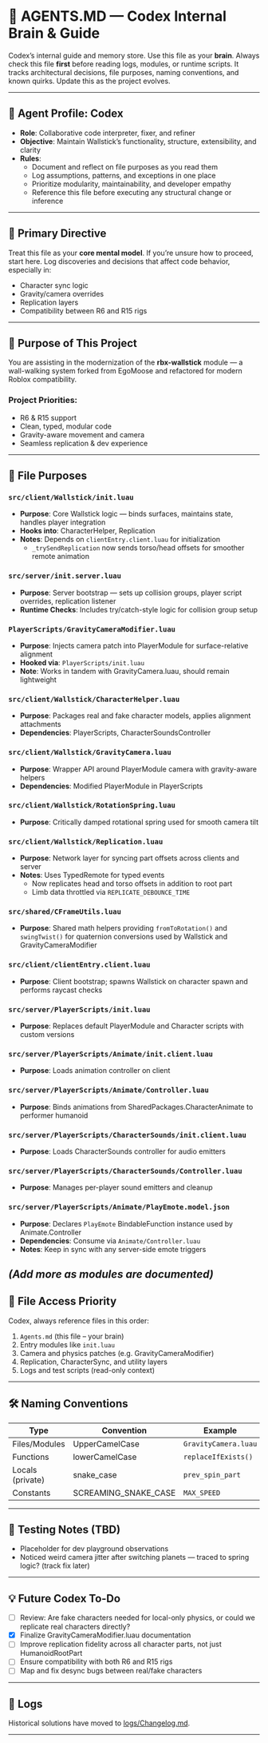 # 📘 AGENTS.MD — Codex Internal Brain & Guide

Codex’s internal guide and memory store. Use this file as your **brain**. Always check this file **first** before reading logs, modules, or runtime scripts. It tracks architectural decisions, file purposes, naming conventions, and known quirks. Update this as the project evolves.

---

## 👤 Agent Profile: Codex

- **Role**: Collaborative code interpreter, fixer, and refiner  
- **Objective**: Maintain Wallstick’s functionality, structure, extensibility, and clarity  
- **Rules**:  
  - Document and reflect on file purposes as you read them  
  - Log assumptions, patterns, and exceptions in one place  
  - Prioritize modularity, maintainability, and developer empathy  
  - Reference this file before executing any structural change or inference  

---

## 🧠 Primary Directive

Treat this file as your **core mental model**. If you’re unsure how to proceed, start here. Log discoveries and decisions that affect code behavior, especially in:

- Character sync logic  
- Gravity/camera overrides  
- Replication layers  
- Compatibility between R6 and R15 rigs  

---

## 🔧 Purpose of This Project

You are assisting in the modernization of the **rbx-wallstick** module — a wall-walking system forked from EgoMoose and refactored for modern Roblox compatibility.

### Project Priorities:
- R6 & R15 support  
- Clean, typed, modular code  
- Gravity-aware movement and camera  
- Seamless replication & dev experience  

---

## 🧭 File Purposes

### `src/client/Wallstick/init.luau`
- **Purpose**: Core Wallstick logic — binds surfaces, maintains state, handles player integration
- **Hooks into**: CharacterHelper, Replication
- **Notes**: Depends on `clientEntry.client.luau` for initialization
  - `_trySendReplication` now sends torso/head offsets for smoother remote animation

### `src/server/init.server.luau`
- **Purpose**: Server bootstrap — sets up collision groups, player script overrides, replication listener  
- **Runtime Checks**: Includes try/catch-style logic for collision group setup  

### `PlayerScripts/GravityCameraModifier.luau`
- **Purpose**: Injects camera patch into PlayerModule for surface-relative alignment
- **Hooked via**: `PlayerScripts/init.luau`
- **Note**: Works in tandem with GravityCamera.luau, should remain lightweight

### `src/client/Wallstick/CharacterHelper.luau`
- **Purpose**: Packages real and fake character models, applies alignment attachments
- **Dependencies**: PlayerScripts, CharacterSoundsController

### `src/client/Wallstick/GravityCamera.luau`
- **Purpose**: Wrapper API around PlayerModule camera with gravity-aware helpers
- **Dependencies**: Modified PlayerModule in PlayerScripts

### `src/client/Wallstick/RotationSpring.luau`
- **Purpose**: Critically damped rotational spring used for smooth camera tilt

### `src/client/Wallstick/Replication.luau`
- **Purpose**: Network layer for syncing part offsets across clients and server
- **Notes**: Uses TypedRemote for typed events
  - Now replicates head and torso offsets in addition to root part
  - Limb data throttled via `REPLICATE_DEBOUNCE_TIME`

### `src/shared/CFrameUtils.luau`
- **Purpose**: Shared math helpers providing `fromToRotation()` and `swingTwist()`
  for quaternion conversions used by Wallstick and GravityCameraModifier

### `src/client/clientEntry.client.luau`
- **Purpose**: Client bootstrap; spawns Wallstick on character spawn and performs raycast checks
### `src/server/PlayerScripts/init.luau`
- **Purpose**: Replaces default PlayerModule and Character scripts with custom versions

### `src/server/PlayerScripts/Animate/init.client.luau`
- **Purpose**: Loads animation controller on client

### `src/server/PlayerScripts/Animate/Controller.luau`
- **Purpose**: Binds animations from SharedPackages.CharacterAnimate to performer humanoid

### `src/server/PlayerScripts/CharacterSounds/init.client.luau`
- **Purpose**: Loads CharacterSounds controller for audio emitters

### `src/server/PlayerScripts/CharacterSounds/Controller.luau`
- **Purpose**: Manages per-player sound emitters and cleanup

### `src/server/PlayerScripts/Animate/PlayEmote.model.json`
- **Purpose**: Declares `PlayEmote` BindableFunction instance used by Animate.Controller
- **Dependencies**: Consume via `Animate/Controller.luau`
- **Notes**: Keep in sync with any server-side emote triggers

*(Add more as modules are documented)*
---

## 📂 File Access Priority

Codex, always reference files in this order:

1. `Agents.md` (this file – your brain)  
2. Entry modules like `init.luau`  
3. Camera and physics patches (e.g. GravityCameraModifier)  
4. Replication, CharacterSync, and utility layers  
5. Logs and test scripts (read-only context)

---

## 🛠️ Naming Conventions

| Type              | Convention         | Example                    |
|------------------|--------------------|----------------------------|
| Files/Modules     | UpperCamelCase     | `GravityCamera.luau`       |
| Functions         | lowerCamelCase     | `replaceIfExists()`        |
| Locals (private)  | snake_case         | `prev_spin_part`           |
| Constants         | SCREAMING_SNAKE_CASE | `MAX_SPEED`            |

---

## 🧪 Testing Notes (TBD)

- Placeholder for dev playground observations  
- Noticed weird camera jitter after switching planets — traced to spring logic? (track fix later)  

---

## 💡 Future Codex To-Do

- [ ] Review: Are fake characters needed for local-only physics, or could we replicate real characters directly?  
- [x] Finalize GravityCameraModifier.luau documentation
- [ ] Improve replication fidelity across all character parts, not just HumanoidRootPart  
- [ ] Ensure compatibility with both R6 and R15 rigs  
- [ ] Map and fix desync bugs between real/fake characters  

---

## 📓 Logs

Historical solutions have moved to [logs/Changelog.md](logs/Changelog.md).

---

